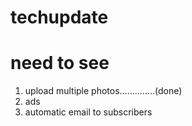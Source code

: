 # techupdate

# need to see
1. upload multiple photos..............(done)
2. ads
3. automatic email to subscribers
